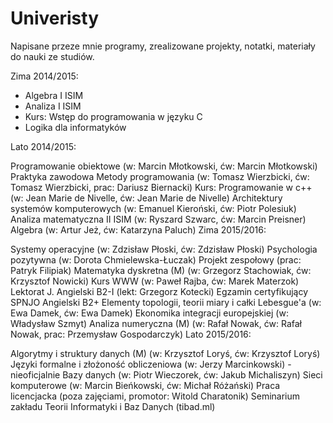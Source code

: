 # Univeristy
Napisane przeze mnie programy, zrealizowane projekty, notatki, materiały do nauki ze studiów.

Zima 2014/2015:
* Algebra I ISIM 
* Analiza I ISIM 
* Kurs: Wstęp do programowania w języku C
* Logika dla informatyków 

Lato 2014/2015:

Programowanie obiektowe (w: Marcin Młotkowski, ćw: Marcin Młotkowski)
Praktyka zawodowa
Metody programowania (w: Tomasz Wierzbicki, ćw: Tomasz Wierzbicki, prac: Dariusz Biernacki)
Kurs: Programowanie w c++ (w: Jean Marie de Nivelle, ćw: Jean Marie de Nivelle)
Architektury systemów komputerowych (w: Emanuel Kieroński, ćw: Piotr Polesiuk)
Analiza matematyczna II ISIM (w: Ryszard Szwarc, ćw: Marcin Preisner)
Algebra (w: Artur Jeż, ćw: Katarzyna Paluch)
Zima 2015/2016:

Systemy operacyjne (w: Zdzisław Płoski, ćw: Zdzisław Płoski)
Psychologia pozytywna (w: Dorota Chmielewska-Łuczak)
Projekt zespołowy (prac: Patryk Filipiak)
Matematyka dyskretna (M) (w: Grzegorz Stachowiak, ćw: Krzysztof Nowicki)
Kurs WWW (w: Paweł Rajba, ćw: Marek Materzok)
Lektorat J. Angielski B2-I (lekt: Grzegorz Kotecki)
Egzamin certyfikujący SPNJO Angielski B2+
Elementy topologii, teorii miary i całki Lebesgue'a (w: Ewa Damek, ćw: Ewa Damek)
Ekonomika integracji europejskiej (w: Władysław Szmyt)
Analiza numeryczna (M) (w: Rafał Nowak, ćw: Rafał Nowak, prac: Przemysław Gospodarczyk)
Lato 2015/2016:

Algorytmy i struktury danych (M) (w: Krzysztof Loryś, ćw: Krzysztof Loryś)
Języki formalne i złożoność obliczeniowa (w: Jerzy Marcinkowski) - nieoficjalnie
Bazy danych (w: Piotr Wieczorek, ćw: Jakub Michaliszyn)
Sieci komputerowe (w: Marcin Bieńkowski, ćw: Michał Różański)
Praca licencjacka (poza zajęciami, promotor: Witold Charatonik)
Seminarium zakładu Teorii Informatyki i Baz Danych (tibad.ml)
